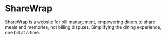# ShareWrap
ShareWrap is a website for bill management, empowering diners to share meals and memories, not billing disputes. Simplifying the dining experience, one bill at a time.
